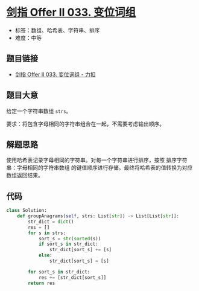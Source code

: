 # [剑指 Offer II 033. 变位词组](https://leetcode.cn/problems/sfvd7V/)

- 标签：数组、哈希表、字符串、排序
- 难度：中等

## 题目链接

- [剑指 Offer II 033. 变位词组 - 力扣](https://leetcode.cn/problems/sfvd7V/)

## 题目大意

给定一个字符串数组 `strs`。

要求：将包含字母相同的字符串组合在一起，不需要考虑输出顺序。

## 解题思路

使用哈希表记录字母相同的字符串。对每一个字符串进行排序，按照 排序字符串：字母相同的字符串数组 的键值顺序进行存储。最终将哈希表的值转换为对应数组返回结果。

## 代码

```python
class Solution:
    def groupAnagrams(self, strs: List[str]) -> List[List[str]]:
        str_dict = dict()
        res = []
        for s in strs:
            sort_s = str(sorted(s))
            if sort_s in str_dict:
                str_dict[sort_s] += [s]
            else:
                str_dict[sort_s] = [s]

        for sort_s in str_dict:
            res += [str_dict[sort_s]]
        return res
```


